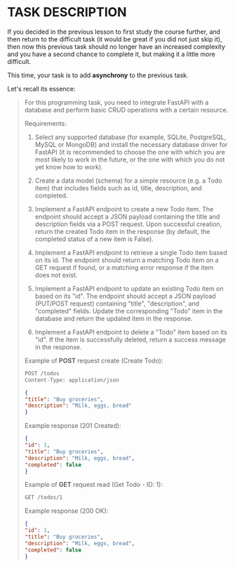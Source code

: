 # TASK DESCRIPTION

If you decided in the previous lesson to first study the course further, and then return to the difficult task (it would be great if you did not just skip it), then now this previous task should no longer have an increased complexity and you have a second chance to complete it, but making it a little more difficult.

This time, your task is to add **asynchrony** to the previous task.

Let's recall its essence:

>For this programming task, you need to integrate FastAPI with a database and perform basic CRUD operations with a certain resource.
>
>Requirements:
>
>1. Select any supported database (for example, SQLite, PostgreSQL, MySQL or MongoDB) and install the necessary database driver for FastAPI (it is recommended to choose the one with which you are most likely to work in the future, or the one with which you do not yet know how to work).
>
>2. Create a data model (schema) for a simple resource (e.g. a Todo item) that includes fields such as id, title, description, and completed.
>
>3. Implement a FastAPI endpoint to create a new Todo item. The endpoint should accept a JSON payload containing the title and description fields via a POST request. Upon successful creation, return the created Todo item in the response (by default, the completed status of a new item is False).
>
>4. Implement a FastAPI endpoint to retrieve a single Todo item based on its id. The endpoint should return a matching Todo item on a GET request if found, or a matching error response if the item does not exist.
>
>5. Implement a FastAPI endpoint to update an existing Todo item on based on its "id". The endpoint should accept a JSON payload (PUT/POST request) containing "title", "description", and "completed" fields. Update the corresponding "Todo" item in the database and return the updated item in the response.
>
>6. Implement a FastAPI endpoint to delete a "Todo" item based on its "id". If the item is successfully deleted, return a success message in the response.
>
>Example of **POST** request create (Create Todo):
>
>```markdown
>POST /todos
>Content-Type: application/json
>```
>
>```json
>{
>"title": "Buy groceries",
>"description": "Milk, eggs, bread"
>}
>```
>
>Example response (201 Created):
>
>```json
>{
>"id": 1,
>"title": "Buy groceries",
>"description": "Milk, eggs, bread",
>"completed": false
>}
>```
>
>Example of **GET** request read (Get Todo - ID: 1):
>
>```markdown
>GET /todos/1
>```
>
>Example response (200 OK):
>
>
>```json
>{
>"id": 1,
>"title": "Buy groceries",
>"description": "Milk, eggs, bread",
>"completed": false
>}
>```
